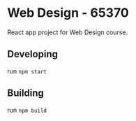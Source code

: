 # Web Design - 65370

React app project for Web Design course.

## Developing

run `npm start`

## Building

run `npm build`